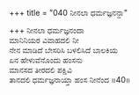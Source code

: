 +++
title = "040 ನೀನಲಾ ಧರ್ಮಜ್ಞನನ್ದಾ"

+++
ನೀನಲಾ ಧರ್ಮಜ್ಞನಂದಾ  
ಮಾನಿನಿಯರ ವಿವಾಹದಲಿ ನೀ  
ನೇನ ಮಾಡಿದೆ ಬೇಸರಿಸಿ ಬಳಲಿಸಿದೆ ಬಾಲಕಿಯ  
ಏನ ಹೇಳುವೆನೊಂದು ಹಂಸನು  
ಮಾನಸದ ತೀರದಲಿ ಪಕ್ಷಿವಿ  
ತಾನದಲಿ ಧರ್ಮಜ್ಞನಾಯ್ತಾ ಹಂಸ ನೀನೆಂದ    ॥40॥